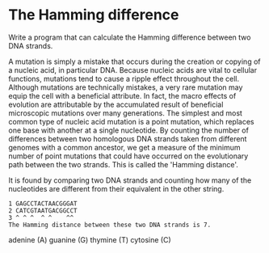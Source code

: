 # The Hamming difference

Write a program that can calculate the Hamming difference between two DNA strands.

A mutation is simply a mistake that occurs during the creation or copying of a nucleic acid, in particular DNA. Because nucleic acids are vital to cellular functions, mutations tend to cause a ripple effect throughout the cell. Although mutations are technically mistakes, a very rare mutation may equip the cell with a beneficial attribute. In fact, the macro effects of evolution are attributable by the accumulated result of beneficial microscopic mutations over many generations.
The simplest and most common type of nucleic acid mutation is a point mutation, which replaces one base with another at a single nucleotide.
By counting the number of differences between two homologous DNA strands taken from different genomes with a common ancestor, we get a measure of the minimum number of point mutations that could have occurred on the evolutionary path between the two strands.
This is called the 'Hamming distance'.

It is found by comparing two DNA strands and counting how many of the nucleotides are different from their equivalent in the other string.
```
1 GAGCCTACTAACGGGAT
2 CATCGTAATGACGGCCT
3 ^ ^ ^  ^ ^    ^^
The Hamming distance between these two DNA strands is 7.
```

adenine (A)
guanine (G)
thymine (T)
cytosine (C)
